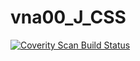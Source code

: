 # vna00_J_CSS
<a href="https://scan.coverity.com/projects/wendyzhang1121-vna00_j_css">
  <img alt="Coverity Scan Build Status"
       src="https://scan.coverity.com/projects/9622/badge.svg"/>
</a>
